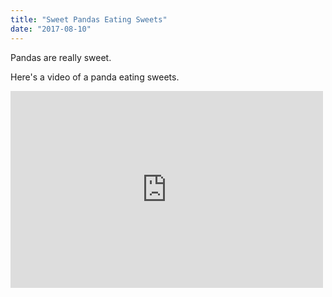 ```yaml
---
title: "Sweet Pandas Eating Sweets"
date: "2017-08-10"
---
```


Pandas are really sweet.

Here's a video of a panda eating sweets.

<iframe width="500" height="315" src="https://www.youtube.com/embed/4n0xNbfJLR8" frameborder="0" allowfullscreen></iframe>